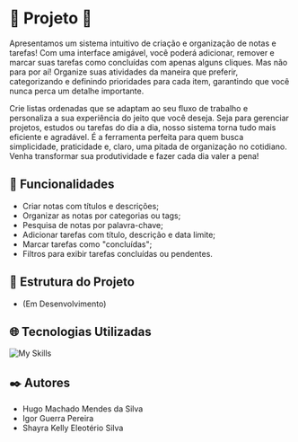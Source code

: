# :rocket: Projeto :rocket:
Apresentamos um sistema intuitivo de criação e organização de notas e tarefas! Com uma interface amigável, você poderá adicionar, remover e marcar suas tarefas como concluídas com apenas alguns cliques. Mas não para por aí! Organize suas atividades da maneira que preferir, categorizando e definindo prioridades para cada item, garantindo que você nunca perca um detalhe importante.

Crie listas ordenadas que se adaptam ao seu fluxo de trabalho e personaliza a sua experiência do jeito que você deseja. Seja para gerenciar projetos, estudos ou tarefas do dia a dia, nosso sistema torna tudo mais eficiente e agradável. É a ferramenta perfeita para quem busca simplicidade, praticidade e, claro, uma pitada de organização no cotidiano. Venha transformar sua produtividade e fazer cada dia valer a pena!

## :calling: Funcionalidades
- Criar notas com títulos e descrições;
- Organizar as notas por categorias ou tags;
- Pesquisa de notas por palavra-chave;
- Adicionar tarefas com título, descrição e data limite;
- Marcar tarefas como "concluídas";
- Filtros para exibir tarefas concluídas ou pendentes.



## :open_file_folder: Estrutura do Projeto
- (Em Desenvolvimento)


## :globe_with_meridians: Tecnologias Utilizadas
![My Skills](https://skillicons.dev/icons?i=html,css,js,bootstrap,vscode,git)


## :black_nib: Autores

- Hugo Machado Mendes da Silva
- Igor Guerra Pereira
- Shayra Kelly Eleotério Silva
